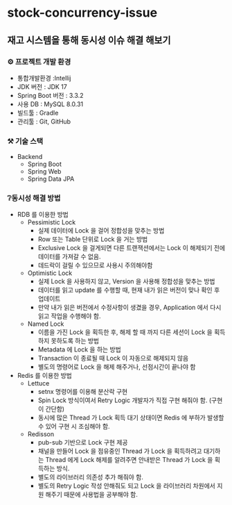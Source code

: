 # stock-concurrency-issue

## 재고 시스템을 통해 동시성 이슈 해결 해보기

### ⚙ 프로젝트 개발 환경
- 통합개발환경 :Intellij
- JDK 버전 : JDK 17
- Spring Boot 버전 : 3.3.2
- 사용 DB : MySQL 8.0.31
- 빌드툴 : Gradle
- 관리툴 : Git, GitHub

### ⚒ 기술 스택
- Backend
  - Spring Boot
  - Spring Web
  - Spring Data JPA

### ❔동시성 해결 방법
- RDB 를 이용한 방법
  - Pessimistic Lock
    - 실제 데이터에 Lock 을 걸어 정합성을 맞추는 방법
    - Row 또는 Table 단위로 Lock 을 거는 방법
    - Exclusive Lock 을 걸게되면 다른 트랜잭션에서는 Lock 이 해제되기 전에 데이터를 가져갈 수 없음.
    - 데드락이 걸릴 수 있으므로 사용시 주의해야함
  - Optimistic Lock
    - 실제 Lock 을 사용하지 않고, Version 을 사용해 정합성을 맞추는 방법
    - 데이터를 읽고 update 를 수행할 때, 현재 내가 읽은 버전이 맞나 확인 후 업데이트
    - 만약 내가 읽은 버전에서 수정사항이 생겼을 경우, Application 에서 다시 읽고 작업을 수행해야 함.
  - Named Lock
    - 이름을 가진 Lock 을 획득한 후, 해제 할 때 까지 다른 세션이 Lock 을 획득하지 못하도록 하는 방법
    - Metadata 에 Lock 을 하는 방법
    - Transaction 이 종료될 때 Lock 이 자동으로 해제되지 않음
    - 별도의 명령어로 Lock 을 해제 해주거나, 선점시간이 끝나야 함
- Redis 를 이용한 방법
  - Lettuce
    - setnx 명령어를 이용해 분산락 구현
    - Spin Lock 방식이여서 Retry Logic 개발자가 직접 구현 해줘야 함. (구현이 간단함)
    - 동시에 많은 Thread 가 Lock 획득 대기 상태이면 Redis 에 부하가 발생할 수 있어 구현 시 조심해야 함.
  - Redisson
    - pub-sub 기반으로 Lock 구현 제공
    - 채널을 만들어 Lock 을 점유중인 Thread 가 Lock 을 획득하려고 대기하는 Thread 에게 Lock 해제를 알려주면 안내받은 Thread 가 Lock 을 획득하는 방식.
    - 별도의 라이브러리 의존성 추가 해줘야 함.
    - 별도의 Retry Logic 작성 안해줘도 되고 Lock 을 라이브러리 차원에서 지원 해주기 때문에 사용법을 공부해야 함.